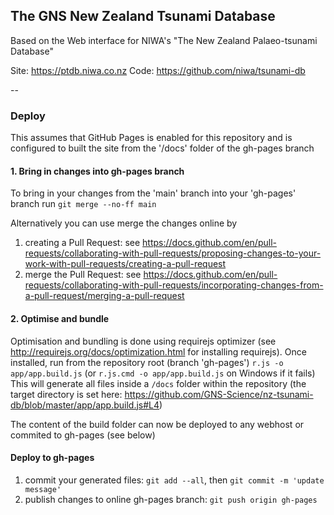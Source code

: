 ## The GNS New Zealand Tsunami Database

Based on the Web interface for NIWA's "The New Zealand Palaeo-tsunami Database"

Site: https://ptdb.niwa.co.nz
Code: https://github.com/niwa/tsunami-db

--

### Deploy

This assumes that GitHub Pages is enabled for this repository and is configured to built the site from the '/docs' folder of the gh-pages branch

#### 1. Bring in changes into gh-pages branch
To bring in your changes from the 'main' branch into your 'gh-pages' branch run
`git merge --no-ff main`

Alternatively you can use merge the changes online by

1. creating a Pull Request: see https://docs.github.com/en/pull-requests/collaborating-with-pull-requests/proposing-changes-to-your-work-with-pull-requests/creating-a-pull-request
2. merge the Pull Request: see https://docs.github.com/en/pull-requests/collaborating-with-pull-requests/incorporating-changes-from-a-pull-request/merging-a-pull-request

#### 2. Optimise and bundle
Optimisation and bundling is done using requirejs optimizer (see http://requirejs.org/docs/optimization.html for installing requirejs). Once installed, run from the repository root (branch 'gh-pages')
`r.js -o app/app.build.js` (or `r.js.cmd -o app/app.build.js` on Windows if it fails)
This will generate all files inside a `/docs` folder within the repository (the target directory is set here: https://github.com/GNS-Science/nz-tsunami-db/blob/master/app/app.build.js#L4)

The content of the build folder can now be deployed to any webhost or commited to gh-pages (see below)

#### Deploy to gh-pages

1. commit your generated files: `git add --all`, then `git commit -m 'update message'`
2. publish changes to online gh-pages branch: `git push origin gh-pages`
